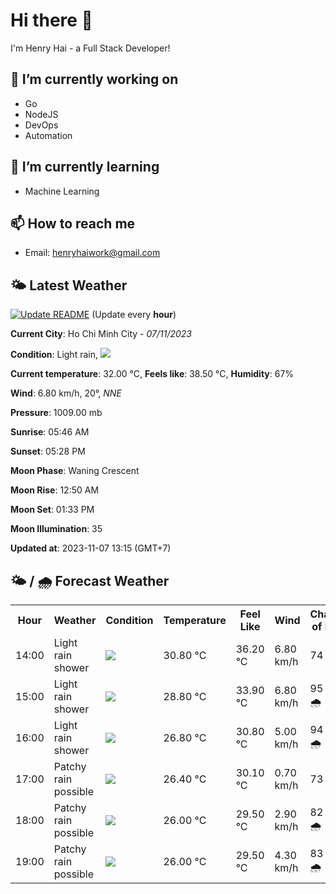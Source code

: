 # Hi there 👋

I'm Henry Hai - a Full Stack Developer!

## 🔭 I’m currently working on

- Go
- NodeJS
- DevOps
- Automation

## 🌱 I’m currently learning

- Machine Learning

## 📫 How to reach me

- Email: <henryhaiwork@gmail.com>

## 🌤️ Latest Weather
[![Update README](https://github.com/henry0hai/henry0hai/actions/workflows/udpateReadme.yml/badge.svg)](https://github.com/henry0hai/henry0hai/actions/workflows/udpateReadme.yml)
(Update every **hour**)
<!-- CURRENT_WEATHER:START -->
**Current City**: Ho Chi Minh City - *07/11/2023*

**Condition**: Light rain, <img src="https://cdn.weatherapi.com/weather/64x64/day/296.png"/>

**Current temperature**: 32.00 °C, **Feels like**: 38.50 °C, **Humidity**: 67%

**Wind**: 6.80 km/h, 20°, *NNE*

**Pressure**: 1009.00 mb

**Sunrise**: 05:46 AM

**Sunset**: 05:28 PM

**Moon Phase**: Waning Crescent

**Moon Rise**: 12:50 AM

**Moon Set**: 01:33 PM

**Moon Illumination**: 35

**Updated at**: 2023-11-07 13:15 (GMT+7)<!-- CURRENT_WEATHER:END -->

## 🌤️ / 🌧️ Forecast Weather
<!-- FORECAST_WEATHER:START -->
<table>
		<tr>
			<th>Hour</th>
			<th>Weather</th>
			<th>Condition</th>
			<th>Temperature</th>
			<th>Feel Like</th>
			<th>Wind</th>
			<th>Chance of Rain</th>
		</tr>
				<tr>
					<td>14:00</td>
					<td>Light rain shower</td>
					<td><img src='https://cdn.weatherapi.com/weather/64x64/day/353.png'/></td>
					<td>30.80 °C</td>
					<td>36.20 °C</td>
					<td>6.80 km/h</td>
					<td>74 %</td>
				</tr>
				<tr>
					<td>15:00</td>
					<td>Light rain shower</td>
					<td><img src='https://cdn.weatherapi.com/weather/64x64/day/353.png'/></td>
					<td>28.80 °C</td>
					<td>33.90 °C</td>
					<td>6.80 km/h</td>
					<td>95 % 🌧️</td>
				</tr>
				<tr>
					<td>16:00</td>
					<td>Light rain shower</td>
					<td><img src='https://cdn.weatherapi.com/weather/64x64/day/353.png'/></td>
					<td>26.80 °C</td>
					<td>30.80 °C</td>
					<td>5.00 km/h</td>
					<td>94 % 🌧️</td>
				</tr>
				<tr>
					<td>17:00</td>
					<td>Patchy rain possible</td>
					<td><img src='https://cdn.weatherapi.com/weather/64x64/day/176.png'/></td>
					<td>26.40 °C</td>
					<td>30.10 °C</td>
					<td>0.70 km/h</td>
					<td>73 %</td>
				</tr>
				<tr>
					<td>18:00</td>
					<td>Patchy rain possible</td>
					<td><img src='https://cdn.weatherapi.com/weather/64x64/night/176.png'/></td>
					<td>26.00 °C</td>
					<td>29.50 °C</td>
					<td>2.90 km/h</td>
					<td>82 % 🌧️</td>
				</tr>
				<tr>
					<td>19:00</td>
					<td>Patchy rain possible</td>
					<td><img src='https://cdn.weatherapi.com/weather/64x64/night/176.png'/></td>
					<td>26.00 °C</td>
					<td>29.50 °C</td>
					<td>4.30 km/h</td>
					<td>83 % 🌧️</td>
				</tr>
</table>
<!-- FORECAST_WEATHER:END -->
